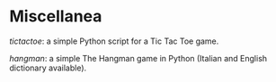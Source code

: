 # **Miscellanea**


_tictactoe_: a simple Python script for a Tic Tac Toe game.

_hangman_: a simple The Hangman game in Python (Italian and English dictionary available).
